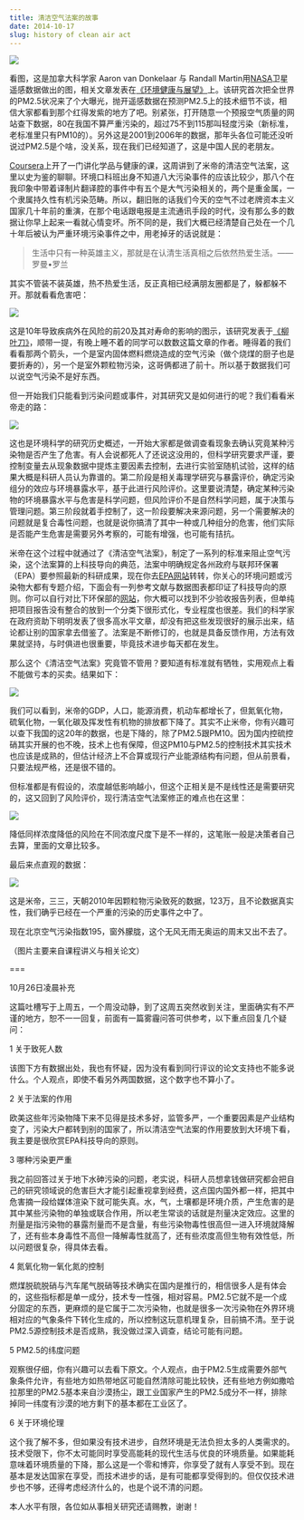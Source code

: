 ```yaml
---
title: 清洁空气法案的故事
date: 2014-10-17
slug: history of clean air act
---
```


![](http://yufree.github.io/blogcn/figure/caa1.jpg)

看图，这是加拿大科学家 Aaron van Donkelaar 与 Randall Martin用[NASA](http://www.nasa.gov/topics/earth/features/health-sapping.html)卫星遥感数据做出的图，相关文章发表在[《环境健康与展望》](http://www.ncbi.nlm.nih.gov/pmc/articles/PMC2898863/)上。该研究首次把全世界的PM2.5状况来了个大曝光，抛开遥感数据在预测PM2.5上的技术细节不谈，相信大家都看到那个红得发紫的地方了吧。别紧张，打开随意一个预报空气质量的网站查下数据，80在我国不算严重污染的，超过75不到115那叫轻度污染（新标准，老标准里只有PM10的）。另外这是2001到2006年的数据，那年头各位可能还没听说过PM2.5是个啥，没关系，现在我们已经知道了，这是中国人民的老朋友。

[Coursera](https://class.coursera.org/chemhealth-001)上开了一门讲化学品与健康的课，这周讲到了米帝的清洁空气法案，这里以史为鉴的聊聊。环境口科班出身不知道八大污染事件的应该比较少，那八个在我印象中带着译制片翻译腔的事件中有五个是大气污染相关的，两个是重金属，一个隶属持久性有机污染范畴。所以，翻旧账的话我们今天的空气不过老牌资本主义国家几十年前的重演，在那个电话跟电报是主流通讯手段的时代，没有那么多的数据让你早上起来一看就心情变坏。所不同的是，我们大概已经清楚自己处在一个几十年后被认为严重环境污染事件之中，用老掉牙的话说就是：

> 生活中只有一种英雄主义，那就是在认清生活真相之后依然热爱生活。——罗曼•罗兰

其实不管装不装英雄，热不热爱生活，反正真相已经满朋友圈都是了，躲都躲不开。那就看看危害吧：

![](http://yufree.github.io/blogcn/figure/caa2.png)

这是10年导致疾病外在风险的前20及其对寿命的影响的图示，该研究发表于[《柳叶刀》](http://www.thelancet.com/journals/lancet/article/PIIS0140-6736(14)60844-8/fulltext)，顺带一提，有晚上睡不着的同学可以数数这篇文章的作者。睡得着的我们看看那两个箭头，一个是室内固体燃料燃烧造成的空气污染（做个烧煤的厨子也是要折寿的），另一个是室外颗粒物污染，这哥俩都进了前十。所以基于数据我们可以说空气污染不是好东西。

但一开始我们只能看到污染问题或事件，对其研究又是如何进行的呢？我们看看米帝走的路：

![](http://yufree.github.io/blogcn/figure/caa3.png)

这也是环境科学的研究历史概述，一开始大家都是做调查看现象去确认究竟某种污染物是否产生了危害。有人会说都死人了还说这没用的，但科学研究要求严谨，要控制变量去从现象数据中提炼主要因素去控制，去进行实验室随机试验，这样的结果大概是科研人员认为靠谱的。第二阶段是相关毒理学研究与暴露评价，确定污染组分的效应与环境暴露水平，基于此进行风险评价。这里要说清楚，确定某种污染物的环境暴露水平与危害是科学问题，但风险评价不是自然科学问题，属于决策与管理问题。第三阶段就着手控制了，这一阶段要解决来源问题，另一个需要解决的问题就是复合毒性问题，也就是说你搞清了其中一种或几种组分的危害，他们实际是否能产生危害是需要另外考察的，可能有增强，也可能有拮抗。

米帝在这个过程中就通过了《清洁空气法案》，制定了一系列的标准来阻止空气污染，这个法案算的上科技导向的典范，法案中明确规定各州政府与联邦环保署（EPA）要参照最新的科研成果，现在你去[EPA网站](http://www.epa.gov)转转，你关心的环境问题或污染物大都有专题介绍，下面会有一列参考文献与数据图表都印证了科技导向的原则。你可以自行对比下环保部的[网站](http://www.zhb.gov.cn)，你大概可以找到不少验收报告列表，但单纯把项目报告没有整合的放到一个分类下很形式化，专业程度也很差。我们的科学家在政府资助下明明发表了很多高水平文章，却没有把这些发现很好的展示出来，结论都让别的国家拿去借鉴了。法案是不断修订的，也就是具备反馈作用，方法有效果就坚持，与时俱进也很重要，毕竟技术进步每天都在发生。

那么这个《清洁空气法案》究竟管不管用？要知道有标准就有牺牲，实用观点上看不能做亏本的买卖。结果如下：

![](http://yufree.github.io/blogcn/figure/caa4.png)

我们可以看到，米帝的GDP，人口，能源消费，机动车都增长了，但氮氧化物，硫氧化物，一氧化碳及挥发性有机物的排放都下降了。其实不止米帝，你有兴趣可以查下我国的这20年的数据，也是下降的，除了PM2.5跟PM10。因为国内控硫控硝其实开展的也不晚，技术上也有保障，但这PM10与PM2.5的控制技术其实技术也应该是成熟的，但估计经济上不合算或现行产业能源结构有问题，但从前景看，只要法规严格，还是很不错的。

但标准都是有假设的，浓度越低影响越小，但这个正相关是不是线性还是需要研究的，这又回到了风险评价，现行清洁空气法案修正的难点也在这里：

![](http://yufree.github.io/blogcn/figure/caa5.png)

降低同样浓度降低的风险在不同浓度尺度下是不一样的，这笔账一般是决策者自己去算，里面的文章比较多。

最后来点直观的数据：

![](http://yufree.github.io/blogcn/figure/caa6.png)

这是米帝，三三，天朝2010年因颗粒物污染致死的数据，123万，且不论数据真实性，我们确乎已经在一个严重的污染的历史事件之中了。

现在北京空气污染指数195，窗外朦胧，这个无风无雨无奥运的周末又出不去了。

（图片主要来自课程讲义与相关论文）

===

10月26日凌晨补充

这篇吐槽写于上周五，一个周没动静，到了这周五突然收到关注，里面确实有不严谨的地方，恕不一一回复，前面有一篇雾霾问答可供参考，以下重点回复几个疑问：

1 关于致死人数

该图下方有数据出处，我也有怀疑，因为没有看到同行评议的论文支持也不能多说什么。个人观点，即使不看另外两国数据，这个数字也不算小了。

2 关于法案的作用

欧美这些年污染物降下来不见得是技术多好，监管多严，一个重要因素是产业结构变了，污染大户都转到别的国家了，所以清洁空气法案的作用要放到大环境下看，我主要是很欣赏EPA科技导向的原则。

3 哪种污染更严重

我之前回答过关于地下水砷污染的问题，老实说，科研人员想拿钱做研究都会把自己的研究领域说的危害巨大才能引起重视拿到经费，这点国内国外都一样，把其中危害摘一段给媒体渲染下就可能失真。水，气，土壤都是环境介质，产生危害的是其中某些污染物的单独或联合作用，所以老生常谈的话就是剂量决定效应。这里的剂量是指污染物的暴露剂量而不是含量，有些污染物毒性很高但一进入环境就降解了，还有些本身毒性不高但一降解毒性就高了，还有些浓度高但生物有效性低，所以问题很复杂，得具体去看。

4 氮氧化物一氧化氮的控制

燃煤脱硫脱硝与汽车尾气脱硝等技术确实在国内是推行的，相信很多人是有体会的，这些指标都是单一成分，技术专一性强，相对容易。PM2.5它就不是一个成分固定的东西，更麻烦的是它属于二次污染物，也就是很多一次污染物在外界环境相对应的气象条件下转化生成的，所以控制这玩意机理复杂，目前搞不清。至于说PM2.5源控制技术是否成熟，我没做过深入调查，结论可能有问题。

5 PM2.5的纬度问题

观察很仔细，你有兴趣可以去看下原文。个人观点，由于PM2.5生成需要外部气象条件允许，有些地方如热带地区可能自然清除可能比较快，还有些地方例如撒哈拉那里的PM2.5基本来自沙漠扬尘，跟工业国家产生的PM2.5成分不一样，排除掉同一纬度有沙漠的地方剩下的基本都在工业区了。

6 关于环境伦理

这个我了解不多，但如果没有技术进步，自然环境是无法负担太多的人类需求的。技术受限下，你不太可能同时享受高能耗的现代生活与优良的环境质量。如果能耗意味着环境质量的下降，那么这是一个零和博弈，你享受了就有人享受不到。现在基本是发达国家在享受，而技术进步的话，是有可能都享受得到的。但仅仅技术进步也不够，还得考虑经济什么的，也是个说不清的问题。

本人水平有限，各位如从事相关研究还请赐教，谢谢！